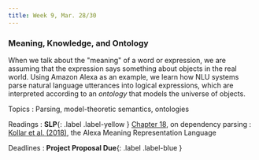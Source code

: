 ```yaml
---
title: Week 9, Mar. 28/30
---
```


### Meaning, Knowledge, and Ontology

When we talk about the "meaning" of a word or expression, we are assuming that the expression says something about
objects in the real world. Using Amazon Alexa as an example, we learn how NLU systems parse natural language utterances
into logical expressions, which are interpreted according to an _ontology_ that models the universe of objects.

Topics
: Parsing, model-theoretic semantics, ontologies

Readings
: **SLP**{: .label .label-yellow }
[Chapter 18](https://web.stanford.edu/~jurafsky/slp3/18.pdf), on dependency parsing
: [Kollar et al. (2018)](https://aclanthology.org/N18-3022/), the Alexa Meaning Representation Language

Deadlines
: **Project Proposal Due**{: .label .label-blue }